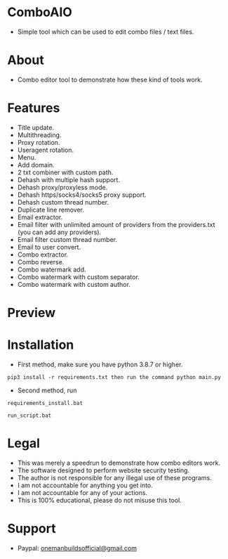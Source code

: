 # ComboAIO
 - Simple tool which can be used to edit combo files / text files.</br>

# About
 - Combo editor tool to demonstrate how these kind of tools work.</br>

# Features
 - Title update.</br>
 - Multithreading.</br>
 - Proxy rotation.</br>
 - Useragent rotation.</br>
 - Menu.</br>
 - Add domain.</br>
 - 2 txt combiner with custom path.</br>
 - Dehash with multiple hash support.</br>
 - Dehash proxy/proxyless mode.</br>
 - Dehash https/socks4/socks5 proxy support.</br>
 - Dehash custom thread number.</br>
 - Duplicate line remover.</br>
 - Email extractor.</br>
 - Email filter with unlimited amount of providers from the providers.txt (you can add any providers).</br>
 - Email filter custom thread number.</br>
 - Email to user convert.</br>
 - Combo extractor.</br>
 - Combo reverse.</br>
 - Combo watermark add.</br>
 - Combo watermark with custom separator.</br>
 - Combo watermark with custom author.</br>

# Preview

# Installation
 - First method, make sure you have python 3.8.7 or higher.<br/>
 ```
 pip3 install -r requirements.txt then run the command python main.py
 ```
 - Second method, run 
 ```
 requirements_install.bat
 ```
 ```
 run_script.bat
 ```

# Legal
 - This was merely a speedrun to demonstrate how combo editors work.<br/>
 - The software designed to perform website security testing.<br/>
 - The author is not responsible for any illegal use of these programs.<br/>
 - I am not accountable for anything you get into.<br/>
 - I am not accountable for any of your actions.<br/>
 - This is 100% educational, please do not misuse this tool.<br/>

# Support
 - Paypal: onemanbuildsofficial@gmail.com<br/>